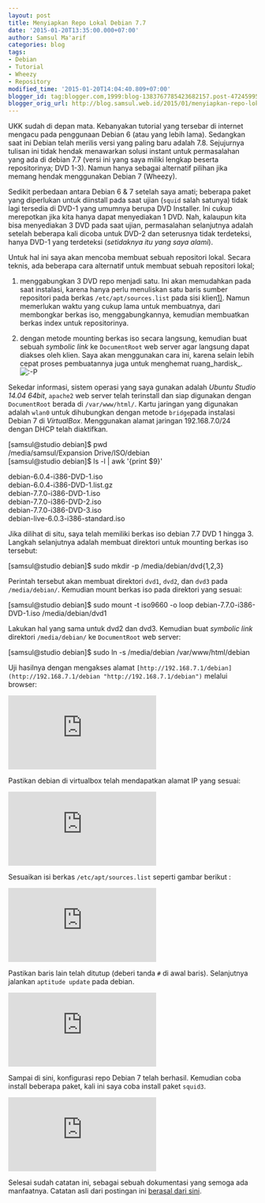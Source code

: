 ```yaml
---
layout: post
title: Menyiapkan Repo Lokal Debian 7.7
date: '2015-01-20T13:35:00.000+07:00'
author: Samsul Ma'arif
categories: blog
tags:
- Debian
- Tutorial
- Wheezy
- Repository
modified_time: '2015-01-20T14:04:40.809+07:00'
blogger_id: tag:blogger.com,1999:blog-1383767785423682157.post-4724599543521624244
blogger_orig_url: http://blog.samsul.web.id/2015/01/menyiapkan-repo-lokal-debian-7.html
---
```


UKK sudah di depan mata. Kebanyakan tutorial yang tersebar di internet mengacu pada penggunaan Debian 6 (atau yang lebih lama). Sedangkan saat ini Debian telah merilis versi yang paling baru adalah 7.8\. Sejujurnya tulisan ini tidak hendak menawarkan solusi instant untuk permasalahan yang ada di debian 7.7 (versi ini yang saya miliki lengkap beserta repositorinya; DVD 1-3). Namun hanya sebagai alternatif pilihan jika memang hendak menggunakan Debian 7 (Wheezy).

Sedikit perbedaan antara Debian 6 & 7 setelah saya amati; beberapa paket yang diperlukan untuk diinstall pada saat ujian (`squid` salah satunya) tidak lagi tersedia di DVD-1 yang umumnya berupa DVD Installer. Ini cukup merepotkan jika kita hanya dapat menyediakan 1 DVD. Nah, kalaupun kita bisa menyediakan 3 DVD pada saat ujian, permasalahan selanjutnya adalah setelah beberapa kali dicoba untuk DVD-2 dan seterusnya tidak terdeteksi, hanya DVD-1 yang terdeteksi (_setidaknya itu yang saya alami_).

Untuk hal ini saya akan mencoba membuat sebuah repositori lokal. Secara teknis, ada beberapa cara alternatif untuk membuat sebuah repositori lokal;

1.  menggabungkan 3 DVD repo menjadi satu. Ini akan memudahkan pada saat instalasi, karena hanya perlu menuliskan satu baris sumber repositori pada berkas `/etc/apt/sources.list` pada sisi klien[1)](http://wiki.samsul.web.id/linux/Menyiapkan.Repo.Lokal.Debian.7#fn__1). Namun memerlukan waktu yang cukup lama untuk membuatnya, dari membongkar berkas iso, menggabungkannya, kemudian membuatkan berkas index untuk repositorinya.

2.  dengan metode mounting berkas iso secara langsung, kemudian buat sebuah _symbolic link_ ke `DocumentRoot` web server agar langsung dapat diakses oleh klien. Saya akan menggunakan cara ini, karena selain lebih cepat proses pembuatannya juga untuk menghemat ruang_hardisk_. ![:-P](http://wiki.samsul.web.id/lib/images/smileys/icon_razz.gif)

Sekedar informasi, sistem operasi yang saya gunakan adalah _Ubuntu Studio 14.04 64bit_, `apache2` web server telah terinstall dan siap digunakan dengan `DocumentRoot` berada di `/var/www/html/`. Kartu jaringan yang digunakan adalah `wlan0` untuk dihubungkan dengan metode `bridge`pada instalasi Debian 7 di _VirtualBox_. Menggunakan alamat jaringan 192.168.7.0/24 dengan DHCP telah diaktifkan.

[samsul@studio debian]$ pwd  
/media/samsul/Expansion Drive/ISO/debian  
[samsul@studio debian]$ ls -l | awk '{print $9}'  

debian-6.0.4-i386-DVD-1.iso  
debian-6.0.4-i386-DVD-1.list.gz  
debian-7.7.0-i386-DVD-1.iso  
debian-7.7.0-i386-DVD-2.iso  
debian-7.7.0-i386-DVD-3.iso  
debian-live-6.0.3-i386-standard.iso

Jika dilihat di situ, saya telah memiliki berkas iso debian 7.7 DVD 1 hingga 3\. Langkah selanjutnya adalah membuat direktori untuk mounting berkas iso tersebut:

  [samsul@studio debian]$ sudo mkdir -p /media/debian/dvd{1,2,3}

Perintah tersebut akan membuat direktori `dvd1`, `dvd2`, dan `dvd3` pada `/media/debian/`. Kemudian mount berkas iso pada direktori yang sesuai:

  [samsul@studio debian]$ sudo mount -t iso9660 -o loop debian-7.7.0-i386-DVD-1.iso /media/debian/dvd1

Lakukan hal yang sama untuk dvd2 dan dvd3\. Kemudian buat _symbolic link_ direktori `/media/debian/` ke `DocumentRoot` web server:

  [samsul@studio debian]$ sudo ln -s /media/debian /var/www/html/debian

Uji hasilnya dengan mengakses alamat `[http://192.168.7.1/debian](http://192.168.7.1/debian "http://192.168.7.1/debian")` melalui browser:

![](http://wiki.samsul.web.id/lib/exe/fetch.php?w=600&tok=d0c132&media=http%3A%2F%2F3.bp.blogspot.com%2F-u5Cphl1j6L8%2FVL3x-FJkHfI%2FAAAAAAAADMk%2F1cYfKCAG23o%2Fs1600%2Frepo-debian-7-wheezy-browser.png)

Pastikan debian di virtualbox telah mendapatkan alamat IP yang sesuai:

![](http://wiki.samsul.web.id/lib/exe/fetch.php?w=600&tok=d4ed29&media=http%3A%2F%2F3.bp.blogspot.com%2F-TakzuWDMg2E%2FVL3zJ7JJrPI%2FAAAAAAAADM4%2FW_lcsS6ElQg%2Fs1600%2Fifconfig-debian-7-wheezy.png)

Sesuaikan isi berkas `/etc/apt/sources.list` seperti gambar berikut :

![](http://wiki.samsul.web.id/lib/exe/fetch.php?w=600&tok=93862a&media=http%3A%2F%2F3.bp.blogspot.com%2F-1RRLLk9kVY8%2FVL3x6ygmrzI%2FAAAAAAAADMc%2FVdeJejIsmBE%2Fs1600%2Fisi-berkas-sourceslist-debian-7-wheezy.png)

Pastikan baris lain telah ditutup (deberi tanda `#` di awal baris). Selanjutnya jalankan `aptitude update` pada debian.

![](http://wiki.samsul.web.id/lib/exe/fetch.php?w=600&tok=fb9796&media=http%3A%2F%2F4.bp.blogspot.com%2F-AFEkCzVZ350%2FVL3yAkM0h5I%2FAAAAAAAADMs%2FoigjFkE48_M%2Fs1600%2Fupdate-repo-debian7-wheezy.png)

Sampai di sini, konfigurasi repo Debian 7 telah berhasil. Kemudian coba install beberapa paket, kali ini saya coba install paket `squid3`.

![](http://wiki.samsul.web.id/lib/exe/fetch.php?w=600&tok=6a9a48&media=http%3A%2F%2F4.bp.blogspot.com%2F-4K_htOB_tAU%2FVL3x5xP7VDI%2FAAAAAAAADMU%2FOPB0jzuORbs%2Fs400%2Finstall-squid3-debian-7-wheezy.png)

Selesai sudah catatan ini, sebagai sebuah dokumentasi yang semoga ada manfaatnya. Catatan asli dari postingan ini [berasal dari sini](http://wiki.samsul.web.id/linux/Menyiapkan.Repo.Lokal.Debian.7).

